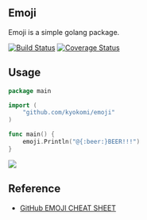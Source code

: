 ## Emoji ##
Emoji is a simple golang package.

[![Build Status](https://drone.io/github.com/kyokomi/emoji/status.png)](https://drone.io/github.com/kyokomi/emoji/latest)
[![Coverage Status](https://coveralls.io/repos/kyokomi/emoji/badge.png?branch=master)](https://coveralls.io/r/kyokomi/emoji?branch=master)

## Usage ##

```go
package main

import (
    "github.com/kyokomi/emoji"
)

func main() {
    emoji.Println("@{:beer:}BEER!!!")
}
```

![](https://raw.githubusercontent.com/kyokomi/emoji/master/screen/image.png)

## Reference ##

- [GitHub EMOJI CHEAT SHEET](http://www.emoji-cheat-sheet.com/)
